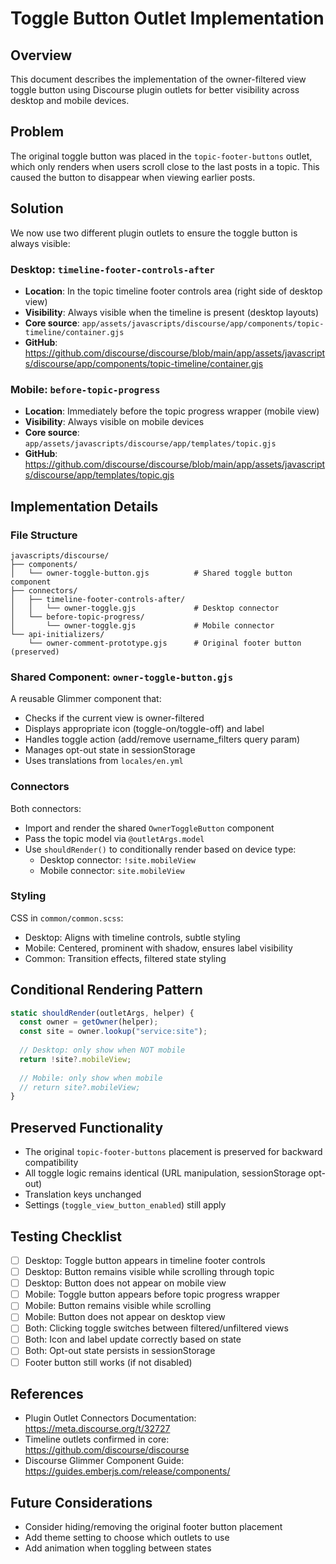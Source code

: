 # Toggle Button Outlet Implementation

## Overview
This document describes the implementation of the owner-filtered view toggle button using Discourse plugin outlets for better visibility across desktop and mobile devices.

## Problem
The original toggle button was placed in the `topic-footer-buttons` outlet, which only renders when users scroll close to the last posts in a topic. This caused the button to disappear when viewing earlier posts.

## Solution
We now use two different plugin outlets to ensure the toggle button is always visible:

### Desktop: `timeline-footer-controls-after`
- **Location**: In the topic timeline footer controls area (right side of desktop view)
- **Visibility**: Always visible when the timeline is present (desktop layouts)
- **Core source**: `app/assets/javascripts/discourse/app/components/topic-timeline/container.gjs`
- **GitHub**: https://github.com/discourse/discourse/blob/main/app/assets/javascripts/discourse/app/components/topic-timeline/container.gjs

### Mobile: `before-topic-progress`
- **Location**: Immediately before the topic progress wrapper (mobile view)
- **Visibility**: Always visible on mobile devices
- **Core source**: `app/assets/javascripts/discourse/app/templates/topic.gjs`
- **GitHub**: https://github.com/discourse/discourse/blob/main/app/assets/javascripts/discourse/app/templates/topic.gjs

## Implementation Details

### File Structure
```
javascripts/discourse/
├── components/
│   └── owner-toggle-button.gjs          # Shared toggle button component
├── connectors/
│   ├── timeline-footer-controls-after/
│   │   └── owner-toggle.gjs             # Desktop connector
│   └── before-topic-progress/
│       └── owner-toggle.gjs             # Mobile connector
└── api-initializers/
    └── owner-comment-prototype.gjs      # Original footer button (preserved)
```

### Shared Component: `owner-toggle-button.gjs`
A reusable Glimmer component that:
- Checks if the current view is owner-filtered
- Displays appropriate icon (toggle-on/toggle-off) and label
- Handles toggle action (add/remove username_filters query param)
- Manages opt-out state in sessionStorage
- Uses translations from `locales/en.yml`

### Connectors
Both connectors:
- Import and render the shared `OwnerToggleButton` component
- Pass the topic model via `@outletArgs.model`
- Use `shouldRender()` to conditionally render based on device type:
  - Desktop connector: `!site.mobileView`
  - Mobile connector: `site.mobileView`

### Styling
CSS in `common/common.scss`:
- Desktop: Aligns with timeline controls, subtle styling
- Mobile: Centered, prominent with shadow, ensures label visibility
- Common: Transition effects, filtered state styling

## Conditional Rendering Pattern
```js
static shouldRender(outletArgs, helper) {
  const owner = getOwner(helper);
  const site = owner.lookup("service:site");
  
  // Desktop: only show when NOT mobile
  return !site?.mobileView;
  
  // Mobile: only show when mobile
  // return site?.mobileView;
}
```

## Preserved Functionality
- The original `topic-footer-buttons` placement is preserved for backward compatibility
- All toggle logic remains identical (URL manipulation, sessionStorage opt-out)
- Translation keys unchanged
- Settings (`toggle_view_button_enabled`) still apply

## Testing Checklist
- [ ] Desktop: Toggle button appears in timeline footer controls
- [ ] Desktop: Button remains visible while scrolling through topic
- [ ] Desktop: Button does not appear on mobile view
- [ ] Mobile: Toggle button appears before topic progress wrapper
- [ ] Mobile: Button remains visible while scrolling
- [ ] Mobile: Button does not appear on desktop view
- [ ] Both: Clicking toggle switches between filtered/unfiltered views
- [ ] Both: Icon and label update correctly based on state
- [ ] Both: Opt-out state persists in sessionStorage
- [ ] Footer button still works (if not disabled)

## References
- Plugin Outlet Connectors Documentation: https://meta.discourse.org/t/32727
- Timeline outlets confirmed in core: https://github.com/discourse/discourse
- Discourse Glimmer Component Guide: https://guides.emberjs.com/release/components/

## Future Considerations
- Consider hiding/removing the original footer button placement
- Add theme setting to choose which outlets to use
- Add animation when toggling between states

